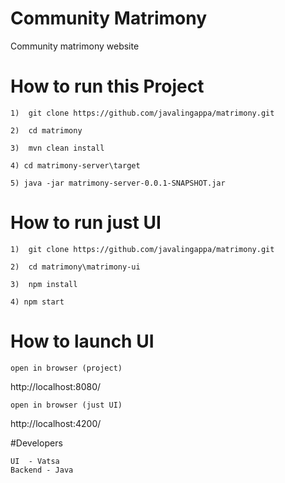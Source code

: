 # Community Matrimony
Community matrimony website

# How to run this Project
    1)  git clone https://github.com/javalingappa/matrimony.git
    
    2)  cd matrimony
    
    3)  mvn clean install
    
    4) cd matrimony-server\target
    
    5) java -jar matrimony-server-0.0.1-SNAPSHOT.jar
    
# How to run just UI
    1)  git clone https://github.com/javalingappa/matrimony.git
    
    2)  cd matrimony\matrimony-ui
    
    3)  npm install
    
    4) npm start

    
# How to launch UI

    open in browser (project)
    
   http://localhost:8080/
    
    open in browser (just UI)
    
 http://localhost:4200/
 
 #Developers 
 
    UI  - Vatsa
    Backend - Java



    



